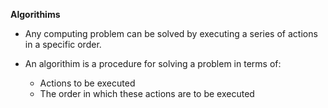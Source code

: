 **Algorithims**

* Any computing problem can be solved by executing a series of actions in a specific order.

* An algorithim is a procedure for solving a problem in terms of:
	* Actions to be executed
	* The order in which these actions are to be executed